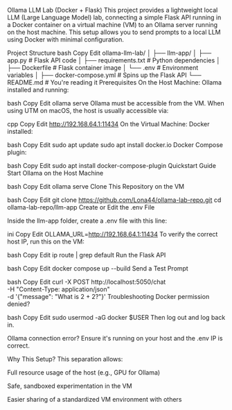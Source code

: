 Ollama LLM Lab (Docker + Flask)
This project provides a lightweight local LLM (Large Language Model) lab, connecting a simple Flask API running in a Docker container on a virtual machine (VM) to an Ollama server running on the host machine. This setup allows you to send prompts to a local LLM using Docker with minimal configuration.

Project Structure
bash
Copy
Edit
ollama-llm-lab/
│
├── llm-app/
│   ├── app.py              # Flask API code
│   ├── requirements.txt    # Python dependencies
│   ├── Dockerfile          # Flask container image
│   └── .env                # Environment variables
│
├── docker-compose.yml      # Spins up the Flask API
└── README.md               # You're reading it
Prerequisites
On the Host Machine:
Ollama installed and running:

bash
Copy
Edit
ollama serve
Ollama must be accessible from the VM. When using UTM on macOS, the host is usually accessible via:

cpp
Copy
Edit
http://192.168.64.1:11434
On the Virtual Machine:
Docker installed:

bash
Copy
Edit
sudo apt update
sudo apt install docker.io
Docker Compose plugin:

bash
Copy
Edit
sudo apt install docker-compose-plugin
Quickstart Guide
Start Ollama on the Host Machine

bash
Copy
Edit
ollama serve
Clone This Repository on the VM

bash
Copy
Edit
git clone https://github.com/Lona44/ollama-lab-repo.git
cd ollama-lab-repo/llm-app
Create or Edit the .env File

Inside the llm-app folder, create a .env file with this line:

ini
Copy
Edit
OLLAMA_URL=http://192.168.64.1:11434
To verify the correct host IP, run this on the VM:

bash
Copy
Edit
ip route | grep default
Run the Flask API

bash
Copy
Edit
docker compose up --build
Send a Test Prompt

bash
Copy
Edit
curl -X POST http://localhost:5050/chat \
  -H "Content-Type: application/json" \
  -d '{"message": "What is 2 + 2?"}'
Troubleshooting
Docker permission denied?

bash
Copy
Edit
sudo usermod -aG docker $USER
Then log out and log back in.

Ollama connection error?
Ensure it's running on your host and the .env IP is correct.

Why This Setup?
This separation allows:

Full resource usage of the host (e.g., GPU for Ollama)

Safe, sandboxed experimentation in the VM

Easier sharing of a standardized VM environment with others
